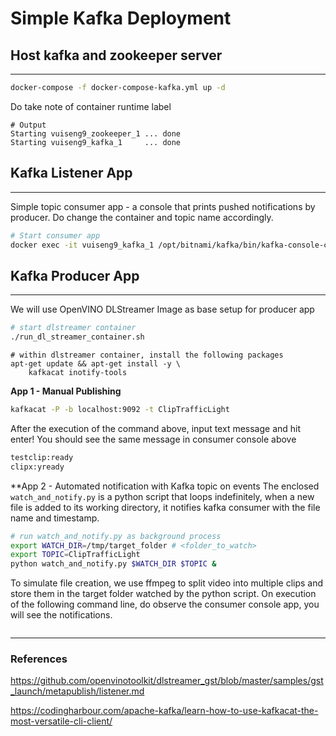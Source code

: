 # Simple Kafka Deployment

## Host kafka and zookeeper server
---------
```bash
docker-compose -f docker-compose-kafka.yml up -d
```
Do take note of container runtime label
```
# Output
Starting vuiseng9_zookeeper_1 ... done
Starting vuiseng9_kafka_1     ... done
```

## Kafka Listener App
----------------
Simple topic consumer app - a console that prints pushed notifications by producer.
Do change the container and topic name accordingly. 
```bash
# Start consumer app
docker exec -it vuiseng9_kafka_1 /opt/bitnami/kafka/bin/kafka-console-consumer.sh --bootstrap-server localhost:9092 --topic ClipTrafficLight
```

## Kafka Producer App
-----------------
We will use OpenVINO DLStreamer Image as base setup for producer app
```bash
# start dlstreamer container
./run_dl_streamer_container.sh
```

```
# within dlstreamer container, install the following packages
apt-get update && apt-get install -y \
    kafkacat inotify-tools
```
**App 1 - Manual Publishing**
```bash
kafkacat -P -b localhost:9092 -t ClipTrafficLight
```
After the execution of the command above, input text message and hit enter! You should see the same message in consumer console above
```bash
testclip:ready
clipx:yready
```
**App 2 - Automated notification with Kafka topic on events
The enclosed ```watch_and_notify.py``` is a python script that loops indefinitely, when a new file is added to its working directory, it notifies kafka consumer with the file name and timestamp.
```bash
# run watch_and_notify.py as background process
export WATCH_DIR=/tmp/target_folder # <folder_to_watch>
export TOPIC=ClipTrafficLight
python watch_and_notify.py $WATCH_DIR $TOPIC &
```
To simulate file creation, we use ffmpeg to split video into multiple clips and store them in the target folder watched by the python script. On execution of the following command line, do observe the consumer console app, you will see the notifications.
```

```
----------
### References
https://github.com/openvinotoolkit/dlstreamer_gst/blob/master/samples/gst_launch/metapublish/listener.md

https://codingharbour.com/apache-kafka/learn-how-to-use-kafkacat-the-most-versatile-cli-client/

